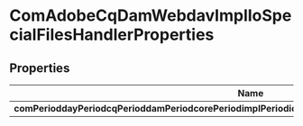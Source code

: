 
# ComAdobeCqDamWebdavImplIoSpecialFilesHandlerProperties

## Properties
Name | Type | Description | Notes
------------ | ------------- | ------------- | -------------
**comPerioddayPeriodcqPerioddamPeriodcorePeriodimplPeriodioPeriodSpecialFilesHandlerPeriodfilepatters** | [**ConfigNodePropertyArray**](ConfigNodePropertyArray.md) |  |  [optional]



